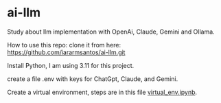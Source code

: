 # ai-llm

Study about llm implementation with OpenAi, Claude, Gemini and Ollama.

How to use this repo:
clone it from here: https://github.com/iararmsantos/ai-llm.git

Install Python, I am using 3.11 for this project.

create a file .env with keys for ChatGpt, Claude, and Gemini.

Create a virtual environment, steps are in this file [virtual_env.ipynb](https://github.com/iararmsantos/ai-llm/blob/main/virtual_env.ipynb).
